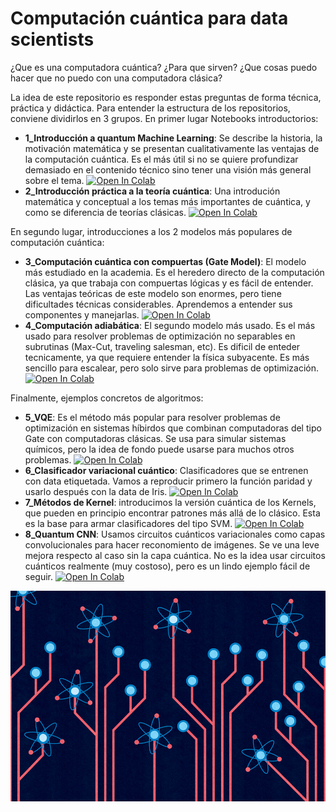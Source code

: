 # Computación cuántica para data scientists
¿Que es una computadora cuántica? ¿Para que sirven? ¿Que cosas puedo hacer que no puedo con una computadora clásica?

La idea de este repositorio es responder estas preguntas de forma técnica, práctica y didáctica.
Para entender la estructura de los repositorios, conviene dividirlos en 3 grupos. En primer lugar Notebooks introductorios:


- **1_Introducción a quantum Machine Learning**: Se describe la historia, la motivación matemática y se presentan cualitativamente las ventajas de la computación cuántica. Es el más útil si no se quiere profundizar demasiado en el contenido técnico sino tener una visión más general sobre el tema. [![Open In Colab](https://colab.research.google.com/assets/colab-badge.svg)](https://colab.research.google.com/drive/1PmdvN8yNvMZKARUev48Zc5d7Bzrfqqk9?usp=sharing)
- **2_Introducción práctica a la teoría cuántica**: Una introdución matemática y conceptual a los temas más importantes de cuántica, y como se diferencia de teorías clásicas. [![Open In Colab](https://colab.research.google.com/assets/colab-badge.svg)](https://colab.research.google.com/drive/1poiAkSd7FsJ9vzaEHHnyHG6nGXlV0eCe?usp=sharing)

En segundo lugar, introducciones a los 2 modelos más populares de computación cuántica:


- **3_Computación cuántica con compuertas (Gate Model)**: El modelo más estudiado en la academia. Es el heredero directo de la computación clásica, ya que trabaja con compuertas lógicas y es fácil de entender. Las ventajas teóricas de este modelo son enormes, pero tiene dificultades técnicas considerables. Aprendemos a entender sus componentes y manejarlas. [![Open In Colab](https://colab.research.google.com/assets/colab-badge.svg)](https://colab.research.google.com/drive/1JCHk_YqoiUMSESKzTQtQxxXT4_oCa46Q?usp=sharing)
- **4_Computación adiabática**: El segundo modelo más usado. Es el más usado para resolver problemas de optimización no separables en subrutinas (Max-Cut, traveling salesman, etc). Es dificil de enteder tecnicamente, ya que requiere entender la física subyacente. Es más sencillo para escalear, pero solo sirve para problemas de optimización. [![Open In Colab](https://colab.research.google.com/assets/colab-badge.svg)](https://colab.research.google.com/drive/1cH5uTWolLMm16oyLLkG0NvYHbwBYHhkM?usp=sharing)

Finalmente, ejemplos concretos de algoritmos:
- **5_VQE**: Es el método más popular para resolver problemas de optimización en sistemas híbirdos que combinan computadoras del tipo Gate con computadoras clásicas. Se usa para simular sistemas químicos, pero la idea de fondo puede usarse para muchos otros problemas. [![Open In Colab](https://colab.research.google.com/assets/colab-badge.svg)](https://colab.research.google.com/drive/1MBGUF_QfI0Ykf2lyWpgewFajrEhPzgxX?usp=sharing)
- **6_Clasificador variacional cuántico**: Clasificadores que se entrenen con data etiquetada. Vamos a reproducir primero la función paridad y usarlo después con la data de Iris. [![Open In Colab](https://colab.research.google.com/assets/colab-badge.svg)](https://colab.research.google.com/drive/1ySQx37eSqfTSL9-oRrgGNmFbn5UWLEFI?usp=sharing)
- **7_Métodos de Kernel**: introducimos la versión cuántica de los Kernels, que pueden en principio encontrar patrones más allá de lo clásico. Esta es la base para armar clasificadores del tipo SVM. [![Open In Colab](https://colab.research.google.com/assets/colab-badge.svg)](https://colab.research.google.com/drive/13lbdwJmZFYRghjhEyfPRLk47FvcxTg-C?usp=sharing)
- **8_Quantum CNN**: Usamos circuitos cuánticos variacionales como capas convolucionales para hacer reconomiento de imágenes. Se ve una leve mejora respecto al caso sin la capa cuántica. No es la idea usar circuitos cuánticos realmente (muy costoso), pero es un lindo ejemplo fácil de seguir. [![Open In Colab](https://colab.research.google.com/assets/colab-badge.svg)](https://colab.research.google.com/drive/1tXnUFGmGjNgVCrZwzMO_NbGJMcqe9es1?usp=sharing)



![image](quantuminfo.png)
